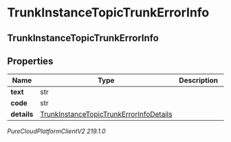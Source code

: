 # TrunkInstanceTopicTrunkErrorInfo

## TrunkInstanceTopicTrunkErrorInfo

## Properties

|Name | Type | Description | Notes|
|------------ | ------------- | ------------- | -------------|
| **text** | str |  | [optional] |
| **code** | str |  | [optional] |
| **details** | [TrunkInstanceTopicTrunkErrorInfoDetails](TrunkInstanceTopicTrunkErrorInfoDetails) |  | [optional] |



_PureCloudPlatformClientV2 219.1.0_
